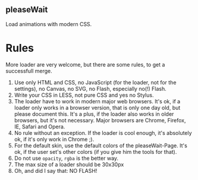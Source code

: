 pleaseWait
----------

Load animations with modern CSS.

# Rules

More loader are very welcome, but there are some rules, to get a successfull merge.

1. Use only HTML and CSS, no JavaScript (for the loader, not for the settings), no Canvas, no SVG, no Flash, especially no(!) Flash.
2. Write your CSS in LESS, not pure CSS and yes no Stylus.
3. The loader have to work in modern major web browsers. It's ok, if a loader only works in a browser version, that is only one day old, but please document this. It's a plus, if the loader also works in older browsers, but it's not necessary. Major browsers are Chrome, Firefox, IE, Safari and Opera.
4. No rule without an exception. If the loader is cool enough, it's absolutely ok, if it's only work in Chrome ;).
5. For the default skin, use the default colors of the pleaseWait-Page. It's ok, if the user set's other colors (if you give him the tools for that).
6. Do not use `opacity`, `rgba` is the better way.
7. The max size of a loader should be 30x30px
8. Oh, and did I say that: NO FLASH!